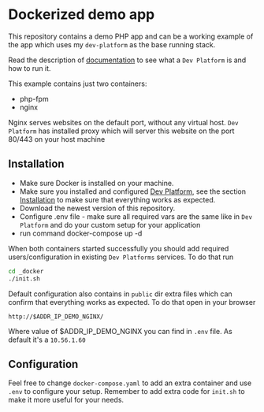 # Dockerized demo app 



This repository contains a demo PHP app and can be a working example of the  app which uses my `dev-platform` as the base running stack.

Read the description of [documentation](https://github.com/pmiroslawski/dev-platform) to see what a `Dev Platform` is and how to run it.

This example contains just two containers:
- php-fpm
- nginx

Nginx serves websites on the default port, without any virtual host. `Dev Platform` has installed proxy which will server this website on the port 80/443 on your host machine

## Installation

- Make sure Docker is installed on your machine.
- Make sure you installed and configured [Dev Platform](https://github.com/pmiroslawski/dev-platform), see the section [Installation](https://github.com/pmiroslawski/dev-platform#installation) to make sure that everything works as expected.
- Download the newest version of this repository.
- Configure .env file - make sure all required vars are the same like in `Dev Platform` and do your custom setup for your application 
- run command docker-compose up -d

When both containers started successfully you should add required users/configuration in existing `Dev Platforms` services. To do that run

```bash
cd _docker
./init.sh
```


Default configuration also contains in `public` dir extra files which can confirm that everything works as expected. To do that open in your browser 
```
http://$ADDR_IP_DEMO_NGINX/
```
Where value of $ADDR_IP_DEMO_NGINX you can find in `.env` file. As default it's a `10.56.1.60`

## Configuration

Feel free to change `docker-compose.yaml` to add an extra container and use `.env` to configure your setup. Remember to add extra code for `init.sh` to make it more useful for your needs.



